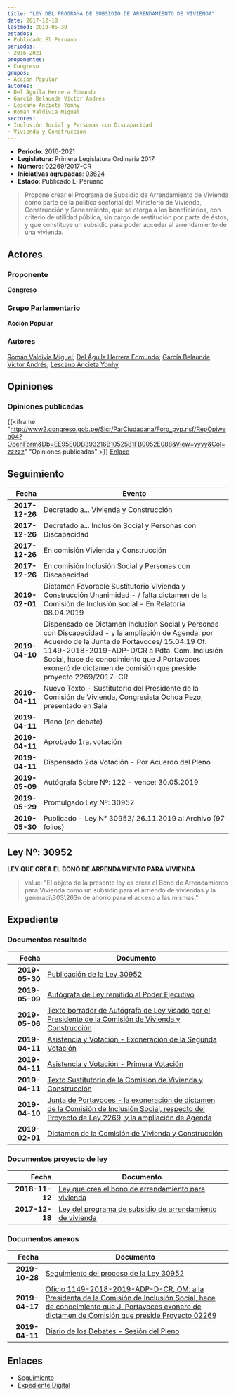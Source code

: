 ```yaml
---
title: "LEY DEL PROGRAMA DE SUBSIDIO DE ARRENDAMIENTO DE VIVIENDA"
date: 2017-12-18
lastmod: 2019-05-30
estados:
- Publicado El Peruano
periodos:
- 2016-2021
proponentes:
- Congreso
grupos:
- Acción Popular
autores:
- Del Águila Herrera Edmundo
- García Belaunde Víctor Andrés
- Lescano Ancieta Yonhy
- Román Valdivia Miguel
sectores:
- Inclusión Social y Personas con Discapacidad
- Vivienda y Construcción
---
```

- **Periodo**: 2016-2021
- **Legislatura**: Primera Legislatura Ordinaria 2017
- **Número**: 02269/2017-CR
- **Iniciativas agrupadas**: [03624](../../03600/03624)
- **Estado**: Publicado El Peruano

> Propone crear el Programa de Subsidio de Arrendamiento de Vivienda como parte de la política sectorial del Ministerio de Vivienda, Construcción y Saneamiento, que se otorga a los beneficiarios, con criterio de utilidad pública, sin cargo de restitución por parte de éstos, y que constituye un subsidio para poder acceder al arrendamiento de una vivienda.


## Actores

### Proponente

**Congreso**

### Grupo Parlamentario

**Acción Popular**

### Autores

[Román Valdivia Miguel](mailto:mailto:mroman@congreso.gob.pe); [Del Águila Herrera Edmundo](mailto:mailto:edelaguila@congreso.gob.pe); [García Belaunde Víctor Andrés](mailto:mailto:vgarciabelaunde@congreso.gob.pe); [Lescano Ancieta Yonhy](mailto:mailto:ylescano@congreso.gob.pe)

## Opiniones

### Opiniones publicadas

{{<iframe "http://www2.congreso.gob.pe/Sicr/ParCiudadana/Foro_pvp.nsf/RepOpiweb04?OpenForm&Db=EE95E0DB393216B1052581FB0052E088&View=yyyy&Col=zzzzz" "Opiniones publicadas" >}}
[Enlace](http://www2.congreso.gob.pe/Sicr/ParCiudadana/Foro_pvp.nsf/RepOpiweb04?OpenForm&Db=EE95E0DB393216B1052581FB0052E088&View=yyyy&Col=zzzzz)


## Seguimiento

| Fecha | Evento |
|------:|--------|
| **2017-12-26** | Decretado a... Vivienda y Construcción |
| **2017-12-26** | Decretado a... Inclusión Social y Personas con Discapacidad |
| **2017-12-26** | En comisión Vivienda y Construcción |
| **2017-12-26** | En comisión Inclusión Social y Personas con Discapacidad |
| **2019-02-01** | Dictamen Favorable Sustitutorio Vivienda y Construcción Unanimidad - / falta dictamen de la Comisión de Inclusión social.- En Relatoría 08.04.2019 |
| **2019-04-10** | Dispensado de Dictamen Inclusión Social y Personas con Discapacidad - y la ampliación de Agenda, por Acuerdo de la Junta de Portavoces/ 15.04.19 Of. 1149-2018-2019-ADP-D/CR a Pdta. Com. Inclusión Social, hace de conocimiento que J.Portavoces exoneró de dictamen de comisión que preside proyecto 2269/2017-CR |
| **2019-04-11** | Nuevo Texto - Sustitutorio del Presidente de la Comisión de Vivienda, Congresista Ochoa Pezo, presentado en Sala |
| **2019-04-11** | Pleno (en debate) |
| **2019-04-11** | Aprobado 1ra. votación |
| **2019-04-11** | Dispensado 2da Votación - Por Acuerdo del Pleno |
| **2019-05-09** | Autógrafa Sobre Nº: 122 - vence: 30.05.2019 |
| **2019-05-29** | Promulgado Ley Nº: 30952 |
| **2019-05-30** | Publicado - Ley N° 30952/ 26.11.2019 al Archivo (97 folios) |

## Ley Nº: 30952

**LEY QUE CREA EL BONO DE ARRENDAMIENTO PARA VIVIENDA**

> value: "El objeto de la presente ley es crear el Bono de Arrendamiento para Vivienda como un subsidio para el arriendo de viviendas y la generaci\303\263n de ahorro para el acceso a las mismas."


## Expediente

### Documentos resultado

| Fecha | Documento |
|------:|-----------|
| **2019-05-30** | [Publicación de la Ley 30952](http://www.leyes.congreso.gob.pe/Documentos/2016_2021/ADLP/Normas_Legales/30952-LEY.pdf) |
| **2019-05-09** | [Autógrafa de Ley remitido al Poder Ejecutivo](http://www.leyes.congreso.gob.pe/Documentos/2016_2021/ADLP/Texto_Aprobado/AU0226920190509.pdf) |
| **2019-05-06** | [Texto borrador de Autógrafa de Ley visado por el Presidente de la Comisión de Vivienda y Construcción](http://www.leyes.congreso.gob.pe/Documentos/2016_2021/Texto_Borrador_de_Autografa/BAU0226920190506.pdf) |
| **2019-04-11** | [Asistencia y Votación - Exoneración de la Segunda Votación](http://www.leyes.congreso.gob.pe/Documentos/2016_2021/Asistencia_y_Votacion/Proyectos_de_Ley/Exoneracion_de_Segunda_Votacion/ESV0226920190411.pdf) |
| **2019-04-11** | [Asistencia y Votación - Primera Votación](http://www.leyes.congreso.gob.pe/Documentos/2016_2021/Asistencia_y_Votacion/Proyectos_de_Ley/AV0226920190411.pdf) |
| **2019-04-11** | [Texto Sustitutorio de la Comisión de Vivienda y Construcción](http://www.leyes.congreso.gob.pe/Documentos/2016_2021/Texto_Sustitutorio/Proyectos_de_Ley/TS0226920190411.pdf) |
| **2019-04-10** | [Junta de Portavoces - la exoneración de dictamen de la Comisión de Inclusión Social, respecto del Proyecto de Ley 2269, y la ampliación de Agenda](http://www.leyes.congreso.gob.pe/Documentos/2016_2021/Acuerdos/Junta_Portavoces/AJP0226920190410.pdf) |
| **2019-02-01** | [Dictamen de la Comisión de Vivienda y Construcción](http://www.leyes.congreso.gob.pe/Documentos/2016_2021/Dictamenes/Proyectos_de_Ley/02269DC24MAY20190201.pdf) |

### Documentos proyecto de ley

| Fecha | Documento |
|------:|-----------|
| **2018-11-12** | [Ley que crea el bono de arrendamiento para vivienda](http://www.leyes.congreso.gob.pe/Documentos/2016_2021/Proyectos_de_Ley_y_de_Resoluciones_Legislativas/PL0362420181112..pdf) |
| **2017-12-18** | [Ley del programa de subsidio de arrendamiento de vivienda](http://www.leyes.congreso.gob.pe/Documentos/2016_2021/Proyectos_de_Ley_y_de_Resoluciones_Legislativas/PL0226920171218.pdf) |

### Documentos anexos

| Fecha | Documento |
|------:|-----------|
| **2019-10-28** | [Seguimiento del proceso de la Ley 30952](http://www.leyes.congreso.gob.pe/Documentos/2016_2021/Seguimiento_de_Proyectos_de_Ley/02269PL20191028.pdf) |
| **2019-04-17** | [Oficio 1149-2018-2019-ADP-D-CR, OM. a la Presidenta de la Comisión de Inclusión Social, hace de conocimiento que J. Portavoces exonero de dictamen de Comisión que preside Proyecto 02269](http://www.leyes.congreso.gob.pe/Documentos/2016_2021/Oficios/Oficialia_Mayor/OFICIO-1149-2018-2019-ADP-D-CR.pdf) |
| **2019-04-11** | [Diario de los Debates - Sesión del Pleno](http://www2.congreso.gob.pe/Sicr/DiarioDebates/Publicad.nsf/SesionesPleno/05256D6E0073DFE9052583DA0053FBDE/$FILE/SLO-2018-5A.pdf) |

## Enlaces

- [Seguimiento](http://www2.congreso.gob.pe/Sicr/TraDocEstProc/CLProLey2016.nsf/f7fff46988ca05b1052578e100829cc7/7f869a16c8d9d636052581fa007cbcc8?OpenDocument)
- [Expediente Digital](http://www2.congreso.gob.pe/Sicr/TraDocEstProc/Expvirt_2011.nsf/visbusqptramdoc1621/02269?opendocument)

